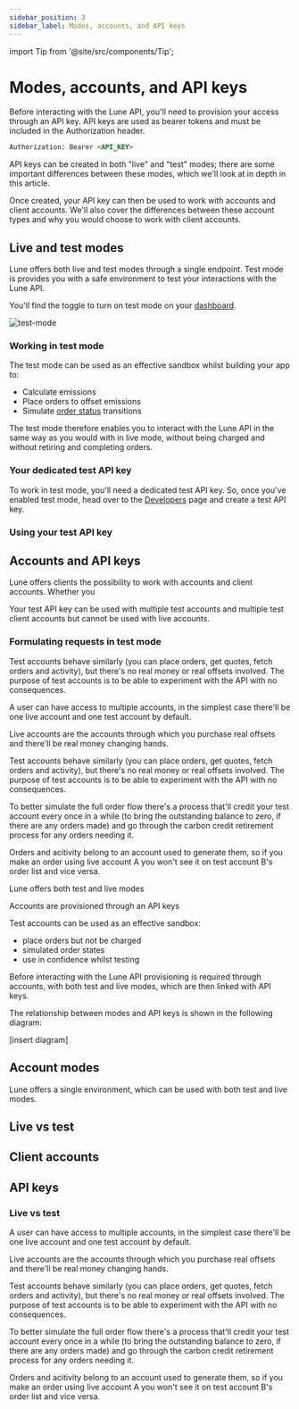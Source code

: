 ```yaml
---
sidebar_position: 3
sidebar_label: Modes, accounts, and API keys
---
```

import Tip from '@site/src/components/Tip';

# Modes, accounts, and API keys

Before interacting with the Lune API, you'll need to provision your access through an API key.  API keys are used as bearer tokens and must be included in the Authorization header.

```html
Authorization: Bearer <API_KEY>
```

API keys can be created in both "live" and "test" modes; there are some important differences between these modes, which we'll look at in depth in this article.  

Once created, your API key can then be used to work with accounts and client accounts.  We'll also cover the differences between these account types and why you would choose to work with client accounts.

## Live and test modes

Lune offers both live and test modes through a single endpoint.  Test mode is provides you with a safe environment to test your interactions with the Lune API.  

You'll find the toggle to turn on test mode on your [dashboard](dashboard.lune.co).

![test-mode](/img/test-mode.png)

### Working in test mode

The test mode can be used as an effective sandbox whilst building your app to:

- Calculate emissions
- Place orders to offset emissions
- Simulate [order status](/api/order) transitions

The test mode therefore enables you to interact with the Lune API in the same way as you would with in live mode, without being charged and without retiring
and completing orders.

### Your dedicated test API key

To work in test mode, you'll need a dedicated test API key.  So, once you've enabled test mode, head over to the [Developers](dashboard.lune.co/developers) page and create a test API key.

### Using your test API key



## Accounts and API keys

Lune offers clients the possibility to work with accounts and client accounts.  Whether you

Your test API key can be used with multiple test accounts and multiple test client accounts but cannot be used with live accounts.

</Tip>

### Formulating requests in test mode



Test accounts behave similarly (you can place orders, get quotes, fetch orders and activity), but there's no real money or real offsets involved. The purpose of test accounts is to be able to experiment with the API with no consequences.



A user can have access to multiple accounts, in the simplest case there'll be one live account and one test account by default.

Live accounts are the accounts through which you purchase real offsets and there'll be real money changing hands.

Test accounts behave similarly (you can place orders, get quotes, fetch orders and activity), but there's no real money or real offsets involved. The purpose of test accounts is to be able to experiment with the API with no consequences.

To better simulate the full order flow there's a process that'll credit your test account every once in a while (to bring the outstanding balance to zero, if there are any orders made) and go through the carbon credit retirement process for any orders needing it.

Orders and acitivity belong to an account used to generate them, so if you make an order using live account A you won't see it on test account B's order list and vice versa.




Lune offers both test and live modes

Accounts are provisioned through an API keys

Test accounts can be used as an effective sandbox:

- place orders but not be charged
- simulated order states
- use in confidence whilst testing

Before interacting with the Lune API provisioning is required through accounts, with both test and live modes, which are then linked with API keys.  

The relationship between modes and API keys is shown in the following diagram:

[insert diagram]

## Account modes

Lune offers a single environment, which can be used with both test and live modes.

## Live vs test

## Client accounts

## API keys

### Live vs test





A user can have access to multiple accounts, in the simplest case there'll be one live account and one test account by default.

Live accounts are the accounts through which you purchase real offsets and there'll be real money changing hands.

Test accounts behave similarly (you can place orders, get quotes, fetch orders and activity),
but there's no real money or real offsets involved. The purpose of test accounts is to be able
to experiment with the API with no consequences.

To better simulate the full order flow there's a process that'll credit your test account every once in a while (to bring the outstanding balance to zero, if there are any orders made) and go through the carbon credit retirement process for any orders needing it.

Orders and acitivity belong to an account used to generate them, so if you make an order using live account A you won't see it on test account B's order list and vice versa.
